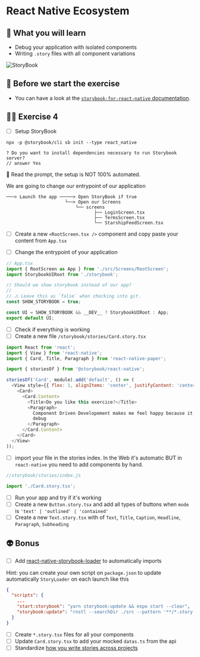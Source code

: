 # React Native Ecosystem

## 📡 What you will learn

- Debug your application with isolated components
- Writing `.story` files with all component variations

![StoryBook](https://user-images.githubusercontent.com/81434852/149155798-e564e0c7-dcb2-4d24-b426-e41edaa8776b.png)

## 👾 Before we start the exercise

- You can have a look at the [`storybook-for-react-native` documentation](https://github.com/storybookjs/react-native#storybook-for-react-native).

## 👨‍🚀 Exercise 4

- [ ] Setup StoryBook

```console
npx -p @storybook/cli sb init --type react_native
```

```console
? Do you want to install dependencies necessary to run Storybook server?
// answer Yes
```

🔭 Read the prompt, the setup is NOT 100% automated.

We are going to change our entrypoint of our application

```console
───> Launch the app ─────> Open StoryBook if true
                      └──> Open our Screens
                          └── screens
                                 ├── LoginScreen.tsx
                                 ├── TermsScreen.tsx
                                 └── StarshipFeedScreen.tsx
```

- [ ] Create a new `<RootScreen.tsx />` component and copy paste your content from `App.tsx`

- [ ] Change the entrypoint of your application

```javascript
// App.tsx
import { RootScreen as App } from './src/Screens/RootScreen';
import StorybookUIRoot from './storybook';

// Should we show storybook instead of our app?
//
// ⚠️ Leave this as `false` when checking into git.
const SHOW_STORYBOOK = true;

const UI = SHOW_STORYBOOK && __DEV__ ? StorybookUIRoot : App;
export default UI;
```

- [ ] Check if everything is working
- [ ] Create a new file `/storybook/stories/Card.story.tsx`

```javascript
import React from 'react';
import { View } from 'react-native';
import { Card, Title, Paragraph } from 'react-native-paper';

import { storiesOf } from '@storybook/react-native';

storiesOf('Card', module).add('default', () => (
  <View style={{ flex: 1, alignItems: 'center', justifyContent: 'center' }}>
    <Card>
      <Card.Content>
        <Title>Do you like this exercice?</Title>
        <Paragraph>
          Component Driven Developement makes me feel happy because it's easy to
          debug
        </Paragraph>
      </Card.Content>
    </Card>
  </View>
));
```

- [ ] import your file in the stories index. In the Web it's automatic BUT in `react-native` you need to add components by hand.

```javascript
//storybook/stories/index.js

import './Card.story.tsx';
```

- [ ] Run your app and try if it's working
- [ ] Create a new `Button.story.tsx` and add all types of buttons when `mode` is `'text' | 'outlined' | 'contained'`
- [ ] Create a new `Text.story.tsx` with of `Text`, `Title`, `Caption`, `Headline`, `Paragraph`, `Subheading`

## 👽 Bonus

- [ ] Add [react-native-storybook-loader](https://github.com/elderfo/react-native-storybook-loader) to automatically imports

Hint: you can create your own script on `package.json` to update automatically `StoryLoader` on each launch like this

```json
{
  "scripts": {
    ...
    "start:storybook": "yarn storybook:update && expo start --clear",
    "storybook:update": "rnstl --searchDir ./src --pattern '**/*.story.tsx' --outputFile ./storybook/StoryLoader.ts",
  }
}

```

- [ ] Create `*.story.tsx` files for all your components
- [ ] Update `Card.story.tsx` to add your mocked `datas.ts` from the api
- [ ] Standardize [how you write stories across projects](https://storybook.js.org/blog/how-to-use-storybook-with-eslint/)
